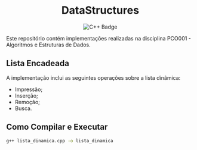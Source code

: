 <h1 align="center">DataStructures</h1>
<p align="center">
  <img src="https://img.shields.io/badge/C%2B%2B-00599C?style=for-the-badge&logo=c%2B%2B&logoColor=white" alt="C++ Badge">
</p>

Este repositório contém implementações realizadas na disciplina PCO001 - Algoritmos e Estruturas de Dados.

## Lista Encadeada

A implementação inclui as seguintes operações sobre a lista dinâmica:

- Impressão;
- Inserção;
- Remoção;
- Busca.

## Como Compilar e Executar
```bash
g++ lista_dinamica.cpp -o lista_dinamica
